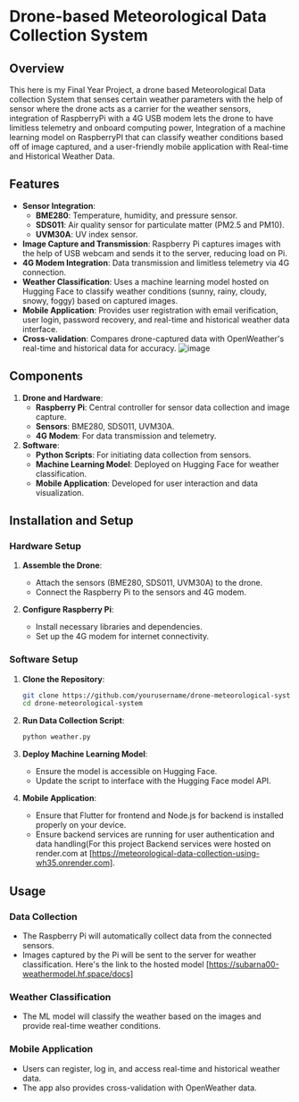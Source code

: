 # Drone-based Meteorological Data Collection System

## Overview
This here is my Final Year Project, a drone based Meteorological Data collection System that senses certain weather parameters with the help of sensor where the drone acts as a carrier for the weather sensors, integration of RaspberryPi with a 4G USB modem lets the drone to have limitless telemetry and onboard computing power, Integration of a machine learning model on RaspberryPI that can classify weather conditions based off of image captured, and a user-friendly mobile application with Real-time and Historical Weather Data.
## Features
- **Sensor Integration**: 
  - **BME280**: Temperature, humidity, and pressure sensor.
  - **SDS011**: Air quality sensor for particulate matter (PM2.5 and PM10).
  - **UVM30A**: UV index sensor.
- **Image Capture and Transmission**: Raspberry Pi captures images with the help of USB webcam and sends it to the server, reducing load on Pi.
- **4G Modem Integration**: Data transmission and limitless telemetry via 4G connection.
- **Weather Classification**: Uses a machine learning model hosted on Hugging Face to classify weather conditions (sunny, rainy, cloudy, snowy, foggy) based on captured images.
- **Mobile Application**: Provides user registration with email verification, user login, password recovery, and real-time and historical weather data interface.
- **Cross-validation**: Compares drone-captured data with OpenWeather's real-time and historical data for accuracy.
![image](https://github.com/Subaarna/Meteorological_Data_Collection_Using_Drone-FYP-/assets/66509028/7224a003-26bf-40cb-9b86-55416a8e349d)

## Components
1. **Drone and Hardware**:
    - **Raspberry Pi**: Central controller for sensor data collection and image capture.
    - **Sensors**: BME280, SDS011, UVM30A.
    - **4G Modem**: For data transmission and telemetry.
2. **Software**:
    - **Python Scripts**: For initiating data collection from sensors.
    - **Machine Learning Model**: Deployed on Hugging Face for weather classification.
    - **Mobile Application**: Developed for user interaction and data visualization.

## Installation and Setup

### Hardware Setup
1. **Assemble the Drone**:
    - Attach the sensors (BME280, SDS011, UVM30A) to the drone.
    - Connect the Raspberry Pi to the sensors and 4G modem.

2. **Configure Raspberry Pi**:
    - Install necessary libraries and dependencies.
    - Set up the 4G modem for internet connectivity.

### Software Setup
1. **Clone the Repository**:
    ```sh
    git clone https://github.com/yourusername/drone-meteorological-system.git
    cd drone-meteorological-system
    ```

2. **Run Data Collection Script**:
    ```sh
    python weather.py
    ```

3. **Deploy Machine Learning Model**:
    - Ensure the model is accessible on Hugging Face.
    - Update the script to interface with the Hugging Face model API.

4. **Mobile Application**:
    - Ensure that Flutter for frontend and Node.js for backend is installed properly on your device.
    - Ensure backend services are running for user authentication and data handling(For this project Backend services were hosted on render.com at [https://meteorological-data-collection-using-wh35.onrender.com].

## Usage

### Data Collection
- The Raspberry Pi will automatically collect data from the connected sensors.
- Images captured by the Pi will be sent to the server for weather classification. Here's the link to the hosted model [https://subarna00-weathermodel.hf.space/docs]

### Weather Classification
- The ML model will classify the weather based on the images and provide real-time weather conditions.

### Mobile Application
- Users can register, log in, and access real-time and historical weather data.
- The app also provides cross-validation with OpenWeather data.
